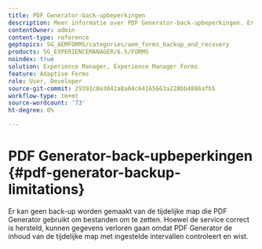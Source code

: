 ```yaml
---
title: PDF Generator-back-upbeperkingen
description: Meer informatie over PDF Generator-back-upbeperkingen. Er kan geen back-up worden gemaakt van de tijdelijke map die PDF Generator gebruikt, omdat de inhoud met ingestelde intervallen wordt gewist.
contentOwner: admin
content-type: reference
geptopics: SG_AEMFORMS/categories/aem_forms_backup_and_recovery
products: SG_EXPERIENCEMANAGER/6.5/FORMS
noindex: true
solution: Experience Manager, Experience Manager Forms
feature: Adaptive Forms
role: User, Developer
source-git-commit: 29391c8e3042a8a04c64165663a228bb4886afb5
workflow-type: tm+mt
source-wordcount: '73'
ht-degree: 0%

---
```


# PDF Generator-back-upbeperkingen {#pdf-generator-backup-limitations}

Er kan geen back-up worden gemaakt van de tijdelijke map die PDF Generator gebruikt om bestanden om te zetten. Hoewel de service correct is hersteld, kunnen gegevens verloren gaan omdat PDF Generator de inhoud van de tijdelijke map met ingestelde intervallen controleert en wist.
